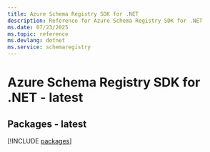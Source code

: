 ```yaml
---
title: Azure Schema Registry SDK for .NET
description: Reference for Azure Schema Registry SDK for .NET
ms.date: 07/23/2025
ms.topic: reference
ms.devlang: dotnet
ms.service: schemaregistry
---
```

# Azure Schema Registry SDK for .NET - latest
## Packages - latest
[!INCLUDE [packages](schema-registry-index.md)]